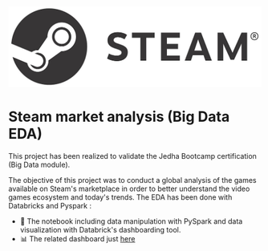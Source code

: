 ![alt text](Steam_market_analysis/Steam_logo.jpg)

# Steam market analysis (Big Data EDA)

This project has been realized to validate the Jedha Bootcamp certification (Big Data module).

The objective of this project was to conduct a global analysis of the games available on Steam's marketplace in order to better understand the video games ecosystem and today's trends.
The EDA has been done with Databricks and Pyspark :

- 🚀 The notebook including data manipulation with PySpark and data visualization with Databrick's dashboarding tool.
- 📊 The related dashboard just [here](https://databricks-prod-cloudfront.cloud.databricks.com/public/4027ec902e239c93eaaa8714f173bcfc/3807492892933352/2124351646746160/3799828688559714/latest.html)
